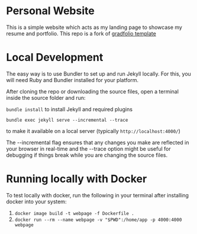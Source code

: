 # Personal Website

This is a simple website which acts as my landing page to showcase my resume and portfolio. This repo is a fork of [gradfolio template](https://github.com/jitinnair1/gradfolio)

# Local Development

The easy way is to use Bundler to set up and run Jekyll locally. For this, you will need Ruby and Bundler installed for your platform.

After cloning the repo or downloading the source files, open a terminal inside the source folder and run:

`bundle install` to install Jekyll and required plugins

```bundle exec jekyll serve --incremental --trace``` 

to make it available on a local server (typically `http://localhost:4000/`)

The --incremental flag ensures that any changes you make are reflected in your browser in real-time and the --trace option might be useful for debugging if things break while you are changing the source files.


# Running locally with Docker

To test locally with docker, run the following in your terminal after installing docker into your system:

1. `docker image build -t webpage -f Dockerfile .`
2. `docker run --rm --name webpage -v "$PWD":/home/app -p 4000:4000 webpage`